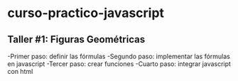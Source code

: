 # curso-practico-javascript

## Taller #1: Figuras Geométricas

-Primer paso: definir las fórmulas
-Segundo paso: implementar las fórmulas en javascript
-Tercer paso: crear funciones
-Cuarto paso: integrar javascript con html
